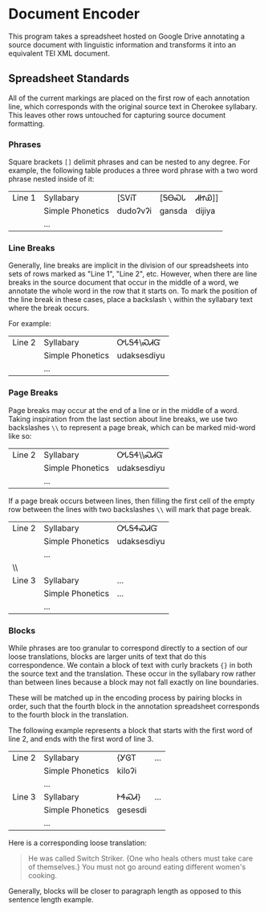 # Document Encoder
This program takes a spreadsheet hosted on Google Drive annotating a source
document with linguistic information and transforms it into an equivalent TEI
XML document.

## Spreadsheet Standards
All of the current markings are placed on the first row of each annotation line,
which corresponds with the original source text in Cherokee syllabary.
This leaves other rows untouched for capturing source document formatting.

### Phrases
Square brackets `[]` delimit phrases and can be nested to any degree.
For example, the following table produces a three word phrase with a two word
phrase nested inside of it:

|        |                  |           |          |           |
| -----  | ---------------  | --------- | -------- | --------- |
| Line 1 | Syllabary        | [ᏚᏙᎥᎢ     | [ᎦᎾᏍᏓ    | ᏗᏥᏯ]]     |
|        | Simple Phonetics | dudoʔvʔi  | gansda   | di⁠ji⁠ya    |
|        | ...              |           |          |           |

### Line Breaks
Generally, line breaks are implicit in the division of our spreadsheets into
sets of rows marked as "Line 1", "Line 2", etc.
However, when there are line breaks in the source document that occur in the
middle of a word, we annotate the whole word in the row that it starts on.
To mark the position of the line break in these cases, place a backslash `\`
within the syllabary text where the break occurs.

For example:

|        |                  |             |
|--------|------------------|-------------|
| Line 2 | Syllabary        | ᎤᏓᎦᏎ\\ᏍᏗᏳ    |
|        | Simple Phonetics | ⁠u⁠da⁠k⁠se⁠sdiyu |
|        | ...              |             |

### Page Breaks
Page breaks may occur at the end of a line or in the middle of a word.
Taking inspiration from the last section about line breaks, we use two
backslashes `\\` to represent a page break, which can be marked mid-word
like so:

|        |                  |             |
|--------|------------------|-------------|
| Line 2 | Syllabary        | ᎤᏓᎦᏎ\\\\ᏍᏗᏳ   |
|        | Simple Phonetics | ⁠u⁠da⁠k⁠se⁠sdiyu |
|        | ...              |             |

If a page break occurs between lines, then filling the first cell of the empty
row between the lines with two backslashes `\\` will mark that page break.

|        |                  |             |
|--------|------------------|-------------|
| Line 2 | Syllabary        | ᎤᏓᎦᏎᏍᏗᏳ |
|        | Simple Phonetics | ⁠u⁠da⁠k⁠se⁠sdiyu |
|        | ...              |             |
| \\\\   |                  |             |
| Line 3 | Syllabary        | ...         |
|        | Simple Phonetics | ...         |
|        | ...              |             |

### Blocks
While phrases are too granular to correspond directly to a section of our loose translations, blocks are larger units of text that do this correspondence.
We contain a block of text with curly brackets `{}` in both the source text and the translation.
These occur in the syllabary row rather than between lines because a block may not fall exactly on line boundaries.

These will be matched up in the encoding process by pairing blocks in order,
such that the fourth block in the annotation spreadsheet corresponds to the fourth block in the translation.

The following example represents a block that starts with the first word of line 2, and ends with the first word of line 3.

|        |                  |         |     |
|--------|------------------|---------|-----|
| Line 2 | Syllabary        | {ᎩᎶᎢ    | ... |
|        | Simple Phonetics | ⁠kiloʔi  |     |
|        | ...              |         |     |
| Line 3 | Syllabary        | ᎨᏎᏍᏗ}   | ... |
|        | Simple Phonetics | ⁠gesesdi |     |
|        | ...              |         |     |

Here is a corresponding loose translation:

> He was called Switch Striker.
> {One who heals others must take care of themselves.}
> You must not go around eating different women's cooking.

Generally, blocks will be closer to paragraph length as opposed to this sentence length example.
